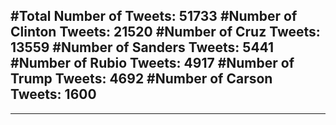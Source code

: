 #Total Number of Tweets: 51733 
#Number of Clinton Tweets: 21520
#Number of Cruz Tweets: 13559
#Number of Sanders Tweets: 5441
#Number of Rubio Tweets: 4917
#Number of Trump Tweets: 4692
#Number of Carson Tweets: 1600
---
---
